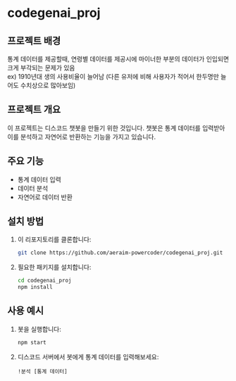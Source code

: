 # codegenai_proj

## 프로젝트 배경
통계 데이터를 제공할때, 연령별 데이터를 제공시에 마이너한 부분의 데이터가 인입되면 크게 부각되는 문제가 있음 <br>
ex) 1910년대 생의 사용비율이 늘어남 (다른 유저에 비해 사용자가 적어서 한두명만 늘어도 수치상으로 많아보임)

## 프로젝트 개요
이 프로젝트는 디스코드 챗봇을 만들기 위한 것입니다. 챗봇은 통계 데이터를 입력받아 이를 분석하고 자연어로 반환하는 기능을 가지고 있습니다.

## 주요 기능
- 통계 데이터 입력
- 데이터 분석
- 자연어로 데이터 반환

## 설치 방법
1. 이 리포지토리를 클론합니다:
    ```sh
    git clone https://github.com/aeraim-powercoder/codegenai_proj.git
    ```
2. 필요한 패키지를 설치합니다:
    ```sh
    cd codegenai_proj
    npm install
    ```

## 사용 예시
1. 봇을 실행합니다:
    ```sh
    npm start
    ```
2. 디스코드 서버에서 봇에게 통계 데이터를 입력해보세요:
    ```
    !분석 [통계 데이터]
    ```
